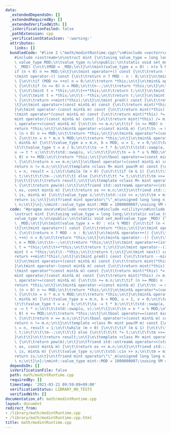 ```yaml
---
data:
  _extendedDependsOn: []
  _extendedRequiredBy: []
  _extendedVerifiedWith: []
  _isVerificationFailed: false
  _pathExtension: cpp
  _verificationStatusIcon: ':warning:'
  attributes:
    links: []
  bundledCode: "#line 2 \"math/modintRuntime.cpp\"\n#include <vector>\n#include <utility>\n\
    #include <iostream>\n\nstruct mint {\n\tusing value_type = long long;\n\tstatic\
    \ value_type MOD;\n\tvalue_type n;\n\npublic:\n\tstatic void set_mod(value_type\
    \ _MOD) {\n\t\tMOD = _MOD;\n\t}\n\tmint(value_type x = 0) : n(x % MOD) {\n\t\t\
    if (n < 0) n += MOD;\n\t}\n\tmint operator+() const {\n\t\treturn *this;\n\t}\n\
    \tmint operator-() const {\n\t\treturn n ? MOD - n : 0;\n\t}\n\tmint& operator++()\
    \ {\n\t\tif (MOD <= ++n) n = 0;\n\t\treturn *this;\n\t}\n\tmint& operator--()\
    \ {\n\t\tif (n <= 0) n = MOD;\n\t\tn--;\n\t\treturn *this;\n\t}\n\tmint operator++(int)\
    \ {\n\t\tmint t = *this;\n\t\t++*this;\n\t\treturn t;\n\t}\n\tmint operator--(int)\
    \ {\n\t\tmint t = *this;\n\t\t--*this;\n\t\treturn t;\n\t}\n\tmint next() const\
    \ {\n\t\treturn ++mint(*this);\n\t}\n\tmint pred() const {\n\t\treturn --mint(*this);\n\
    \t}\n\tmint operator+(const mint& m) const {\n\t\treturn mint(*this) += m;\n\t\
    }\n\tmint operator-(const mint& m) const {\n\t\treturn mint(*this) -= m;\n\t}\n\
    \tmint operator*(const mint& m) const {\n\t\treturn mint(*this) *= m;\n\t}\n\t\
    mint operator/(const mint& m) const {\n\t\treturn mint(*this) /= m;\n\t}\n\tmint&\
    \ operator+=(const mint& m) {\n\t\tn += m.n;\n\t\tif (n >= MOD) n -= MOD;\n\t\t\
    return *this;\n\t}\n\tmint& operator-=(const mint& m) {\n\t\tn -= m.n;\n\t\tif\
    \ (n < 0) n += MOD;\n\t\treturn *this;\n\t}\n\tmint& operator*=(const mint& m)\
    \ {\n\t\tn = n * m.n % MOD;\n\t\treturn *this;\n\t}\n\tmint& operator/=(const\
    \ mint& m) {\n\t\tvalue_type a = m.n, b = MOD, u = 1, v = 0;\n\t\twhile (b) {\n\
    \t\t\tvalue_type t = a / b;\n\t\t\ta -= t * b;\n\t\t\tstd::swap(a, b);\n\t\t\t\
    u -= t * v;\n\t\t\tstd::swap(u, v);\n\t\t}\n\t\tn = n * u % MOD;\n\t\tif (n <\
    \ 0) n += MOD;\n\t\treturn *this;\n\t}\n\tbool operator==(const mint& m) const\
    \ {\n\t\treturn n == m.n;\n\t}\n\tbool operator!=(const mint& m) const {\n\t\t\
    return n != m.n;\n\t}\n\ttemplate <class M> mint pow(M m) const {\n\t\tmint t\
    \ = n, result = 1;\n\t\twhile (m > 0) {\n\t\t\tif (m & 1) {\n\t\t\t\tresult *=\
    \ t;\n\t\t\t\tm--;\n\t\t\t} else {\n\t\t\t\tt *= t;\n\t\t\t\tm >>= 1;\n\t\t\t\
    }\n\t\t}\n\t\treturn result;\n\t}\n\ttemplate <class M> mint operator^(M m) const\
    \ {\n\t\treturn pow(m);\n\t}\n\tfriend std::ostream& operator<<(std::ostream&\
    \ os, const mint& m) {\n\t\treturn os << m.n;\n\t}\n\tfriend std::istream& operator>>(std::istream&\
    \ is, mint& m) {\n\t\tvalue_type x;\n\t\tstd::cin >> x;\n\t\tm = mint(x);\n\t\t\
    return is;\n\t}\n\tfriend mint operator\"\"_m(unsigned long long n) {\n\t\treturn\
    \ n;\n\t}\n};\nmint::value_type mint::MOD = 1000000007;\nusing VM = vector<mint>;\n"
  code: "#pragma once\n#include <vector>\n#include <utility>\n#include <iostream>\n\
    \nstruct mint {\n\tusing value_type = long long;\n\tstatic value_type MOD;\n\t\
    value_type n;\n\npublic:\n\tstatic void set_mod(value_type _MOD) {\n\t\tMOD =\
    \ _MOD;\n\t}\n\tmint(value_type x = 0) : n(x % MOD) {\n\t\tif (n < 0) n += MOD;\n\
    \t}\n\tmint operator+() const {\n\t\treturn *this;\n\t}\n\tmint operator-() const\
    \ {\n\t\treturn n ? MOD - n : 0;\n\t}\n\tmint& operator++() {\n\t\tif (MOD <=\
    \ ++n) n = 0;\n\t\treturn *this;\n\t}\n\tmint& operator--() {\n\t\tif (n <= 0)\
    \ n = MOD;\n\t\tn--;\n\t\treturn *this;\n\t}\n\tmint operator++(int) {\n\t\tmint\
    \ t = *this;\n\t\t++*this;\n\t\treturn t;\n\t}\n\tmint operator--(int) {\n\t\t\
    mint t = *this;\n\t\t--*this;\n\t\treturn t;\n\t}\n\tmint next() const {\n\t\t\
    return ++mint(*this);\n\t}\n\tmint pred() const {\n\t\treturn --mint(*this);\n\
    \t}\n\tmint operator+(const mint& m) const {\n\t\treturn mint(*this) += m;\n\t\
    }\n\tmint operator-(const mint& m) const {\n\t\treturn mint(*this) -= m;\n\t}\n\
    \tmint operator*(const mint& m) const {\n\t\treturn mint(*this) *= m;\n\t}\n\t\
    mint operator/(const mint& m) const {\n\t\treturn mint(*this) /= m;\n\t}\n\tmint&\
    \ operator+=(const mint& m) {\n\t\tn += m.n;\n\t\tif (n >= MOD) n -= MOD;\n\t\t\
    return *this;\n\t}\n\tmint& operator-=(const mint& m) {\n\t\tn -= m.n;\n\t\tif\
    \ (n < 0) n += MOD;\n\t\treturn *this;\n\t}\n\tmint& operator*=(const mint& m)\
    \ {\n\t\tn = n * m.n % MOD;\n\t\treturn *this;\n\t}\n\tmint& operator/=(const\
    \ mint& m) {\n\t\tvalue_type a = m.n, b = MOD, u = 1, v = 0;\n\t\twhile (b) {\n\
    \t\t\tvalue_type t = a / b;\n\t\t\ta -= t * b;\n\t\t\tstd::swap(a, b);\n\t\t\t\
    u -= t * v;\n\t\t\tstd::swap(u, v);\n\t\t}\n\t\tn = n * u % MOD;\n\t\tif (n <\
    \ 0) n += MOD;\n\t\treturn *this;\n\t}\n\tbool operator==(const mint& m) const\
    \ {\n\t\treturn n == m.n;\n\t}\n\tbool operator!=(const mint& m) const {\n\t\t\
    return n != m.n;\n\t}\n\ttemplate <class M> mint pow(M m) const {\n\t\tmint t\
    \ = n, result = 1;\n\t\twhile (m > 0) {\n\t\t\tif (m & 1) {\n\t\t\t\tresult *=\
    \ t;\n\t\t\t\tm--;\n\t\t\t} else {\n\t\t\t\tt *= t;\n\t\t\t\tm >>= 1;\n\t\t\t\
    }\n\t\t}\n\t\treturn result;\n\t}\n\ttemplate <class M> mint operator^(M m) const\
    \ {\n\t\treturn pow(m);\n\t}\n\tfriend std::ostream& operator<<(std::ostream&\
    \ os, const mint& m) {\n\t\treturn os << m.n;\n\t}\n\tfriend std::istream& operator>>(std::istream&\
    \ is, mint& m) {\n\t\tvalue_type x;\n\t\tstd::cin >> x;\n\t\tm = mint(x);\n\t\t\
    return is;\n\t}\n\tfriend mint operator\"\"_m(unsigned long long n) {\n\t\treturn\
    \ n;\n\t}\n};\nmint::value_type mint::MOD = 1000000007;\nusing VM = vector<mint>;\n"
  dependsOn: []
  isVerificationFile: false
  path: math/modintRuntime.cpp
  requiredBy: []
  timestamp: '2021-03-21 09:59:09+09:00'
  verificationStatus: LIBRARY_NO_TESTS
  verifiedWith: []
documentation_of: math/modintRuntime.cpp
layout: document
redirect_from:
- /library/math/modintRuntime.cpp
- /library/math/modintRuntime.cpp.html
title: math/modintRuntime.cpp
---
```

